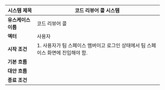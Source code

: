 | 시스템 제목 | 코드 리뷰어 콜 시스템|
| --- | --- |
| **유스케이스 이름** | 코드 리뷰어 콜 |
| **엑터** | 사용자 | 
| **시작 조건** | 1. 사용자가 팀 스페이스 멤버이고 로그인 상태에서 팀 스페이스 화면에 진입해야 함. |
| **기본 흐름** |  |
| **대안 흐름** |  |
| **종료 조건** |  | 
